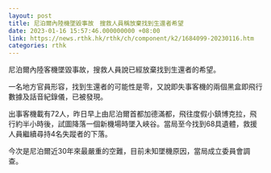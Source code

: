 ```yaml
---
layout: post
title: 尼泊爾內陸機墜毀事故　搜救人員稱放棄找到生還者希望
date: 2023-01-16 15:57:46.000000000 +08:00
link: https://news.rthk.hk/rthk/ch/component/k2/1684099-20230116.htm
categories: rthk
---
```


尼泊爾內陸客機墜毀事故，搜救人員說已經放棄找到生還者的希望。

一名地方官員形容，找到生還者的可能性是零，又說即失事客機的兩個黑盒即飛行數據及話音紀錄儀，已被發現。

出事客機載有72人，昨日早上由尼泊爾首都加德滿都，飛往度假小鎮博克拉，飛行約半小時後，試圖降落一個新機場時墜入峽谷。當局至今找到68具遺體，救援人員繼續尋持4名失蹤者的下落。

今次是尼泊爾近30年來最嚴重的空難，目前未知墜機原因，當局成立委員會調查。
